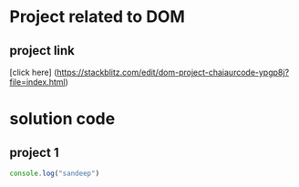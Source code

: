 # Project related to DOM

## project link
 [click here] (https://stackblitz.com/edit/dom-project-chaiaurcode-ypgp8j?file=index.html)

# solution code

## project 1

```javascript
console.log("sandeep")

`````